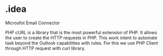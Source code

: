 # .idea
 Microsfot Email Connector

PHP cURL is a library that is the most powerful extension of PHP. It allows the user to create the HTTP requests in PHP. This work intent to automate task beyond the Outlook capabilities with rules. For this we use PHP Client through HTTP request with curl library.
